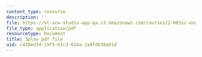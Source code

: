 ```yaml
---
content_type: resource
description: ''
file: https://ol-ocw-studio-app-qa.s3.amazonaws.com/courses/2-003sc-engineering-dynamics-fall-2011/c420ed3419f561c3024a2a4fd638dd1d_OxcCPTc_bXw.pdf
file_type: application/pdf
resourcetype: Document
title: 3play pdf file
uid: c420ed34-19f5-61c3-024a-2a4fd638dd1d
---
```

